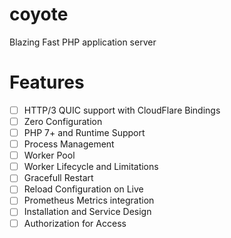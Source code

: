 # coyote

Blazing Fast PHP application server

# Features

- [ ] HTTP/3 QUIC support with CloudFlare Bindings
- [ ] Zero Configuration
- [ ] PHP 7+ and Runtime Support
- [ ] Process Management
- [ ] Worker Pool
- [ ] Worker Lifecycle and Limitations
- [ ] Gracefull Restart
- [ ] Reload Configuration on Live
- [ ] Prometheus Metrics integration
- [ ] Installation and Service Design
- [ ] Authorization for Access
